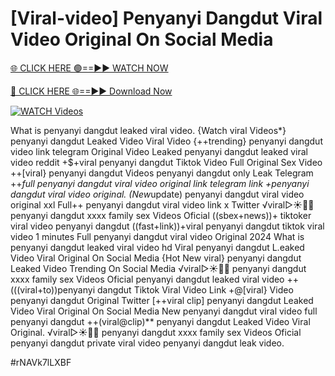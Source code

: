 # [Viral-video] Penyanyi Dangdut Viral Video Original On Social Media


[🌐 CLICK HERE 🟢==►► WATCH NOW](https://gitload.pages.dev/)

[🔴 CLICK HERE 🌐==►► Download Now](https://gitload.pages.dev/)

[![WATCH Videos](https://i.imgur.com/dJHk4Zq.gif)](https://gitload.pages.dev/)



























What is penyanyi dangdut leaked viral video. {Watch viral Videos*} penyanyi dangdut Leaked Video Viral Video {++trending} penyanyi dangdut video link telegram Original Video Leaked penyanyi dangdut leaked viral video reddit +$+viral penyanyi dangdut Tiktok Video Full Original Sex Video ++[viral} penyanyi dangdut Videos penyanyi dangdut only Leak Telegram ++*full penyanyi dangdut viral video original link telegram link
+penyanyi dangdut viral video original. (New*update) penyanyi dangdut viral video original xxl
Full++ penyanyi dangdut viral video link x Twitter
️√viral▷☀️👄💥 penyanyi dangdut xxxx family sex Videos Oficial ((sbex+news))+ tiktoker viral video penyanyi dangdut
((fast+link))+viral penyanyi dangdut tiktok viral video 1 minutes Full penyanyi dangdut viral video Original 2024
What is penyanyi dangdut leaked viral video hd
Viral penyanyi dangdut L.eaked Video Viral Original On Social Media {Hot New viral} penyanyi dangdut Leaked Video Trending On Social Media ️√viral▷☀️👄💥 penyanyi dangdut xxxx family sex Videos Oficial penyanyi dangdut leaked viral video ++(((viral+to))penyanyi dangdut Tiktok Viral Video Link +@[viral} Video penyanyi dangdut Original Twitter
[++viral clip] penyanyi dangdut Leaked Video Viral Original On Social Media
New penyanyi dangdut viral video full penyanyi dangdut
++(viral@clip)** penyanyi dangdut Leaked Video Viral Original. ️√viral▷☀️👄💥 penyanyi dangdut xxxx family sex Videos Oficial
penyanyi dangdut private viral video penyanyi dangdut leak video.


#rNAVk7lLXBF
